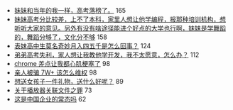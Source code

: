 - [妹妹和当年的我一样，高考落榜了。](https://www.v2ex.com/t/577153) 165
- [妹妹高考分比较差，上不了本科，家里人想让他学编程，报那种培训机构，想听听大家的意见。另外有没有啥途径能进个好点的大学也行啊，妹妹是学舞蹈的，舞蹈分够了，文化分不够](https://www.v2ex.com/t/577130) 158
- [表妹高中生莫名奇妙月入四五千是怎么回事？](https://www.v2ex.com/t/577321) 124
- [弟弟高考失利，家人想让我教他学开发，我不太愿意，怎么办？](https://www.v2ex.com/t/577241) 112
- [chrome 差点让我都心肌梗塞了](https://www.v2ex.com/t/577170) 98
- [亲人被骗 7W+ 该怎么维权](https://www.v2ex.com/t/577193) 98
- [想送女孩子一件礼物，送什么好呢？](https://www.v2ex.com/t/577320) 89
- [关于播放器关联文件之罪](https://www.v2ex.com/t/577122) 73
- [这是中国企业的常态吗](https://www.v2ex.com/t/577109) 62